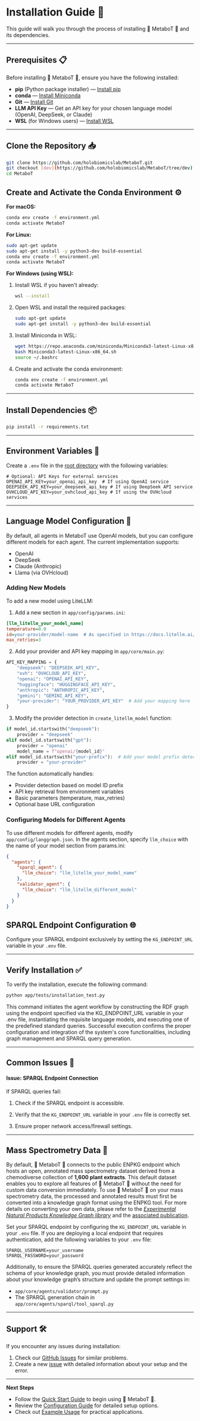 # Installation Guide 🚀

This guide will walk you through the process of installing 🧪 MetaboT 🍵 and its dependencies.

---

## Prerequisites 📋

Before installing 🧪 MetaboT 🍵, ensure you have the following installed:

- **pip** (Python package installer) — [Install pip](https://pip.pypa.io/en/stable/installation/)
- **conda** — [Install Miniconda](https://docs.conda.io/en/latest/miniconda.html)
- **Git** — [Install Git](https://git-scm.com/downloads)
- **LLM API Key** — Get an API key for your chosen language model (OpenAI, DeepSeek, or Claude)
- **WSL** (for Windows users) — [Install WSL](https://learn.microsoft.com/en-us/windows/wsl/install)

---

## **Clone the Repository** 📥

```bash
git clone https://github.com/holobiomicslab/MetaboT.git
git checkout [dev](https://github.com/holobiomicslab/MetaboT/tree/dev)
cd MetaboT
```

## **Create and Activate the Conda Environment** ⚙️

   **For macOS:**
   ```bash
   conda env create -f environment.yml
   conda activate MetaboT
   ```

   **For Linux:**
   ```bash
   sudo apt-get update
   sudo apt-get install -y python3-dev build-essential
   conda env create -f environment.yml
   conda activate MetaboT
   ```

   **For Windows (using WSL):**

   1. Install WSL if you haven't already:
      ```bash
      wsl --install
      ```
   2. Open WSL and install the required packages:
      ```bash
      sudo apt-get update
      sudo apt-get install -y python3-dev build-essential
      ```
   3. Install Miniconda in WSL:
      ```bash
      wget https://repo.anaconda.com/miniconda/Miniconda3-latest-Linux-x86_64.sh
      bash Miniconda3-latest-Linux-x86_64.sh
      source ~/.bashrc
      ```
   4. Create and activate the conda environment:
      ```bash
      conda env create -f environment.yml
      conda activate MetaboT
      ```

---

## Install Dependencies 📦

```bash
pip install -r requirements.txt
```

---

## Environment Variables 🔑

Create a `.env` file in the [root directory](https://github.com/holobiomicslab/MetaboT) with the following variables:

```text
# Optional: API Keys for external services
OPENAI_API_KEY=your_openai_api_key  # If using OpenAI service
DEEPSEEK_API_KEY=your_deepseek_api_key # If using DeepSeek API service
OVHCLOUD_API_KEY=your_ovhcloud_api_key # If using the OVHcloud services 
```

---

## Language Model Configuration 🤖

By default, all agents in MetaboT use OpenAI models, but you can configure different models for each agent. The current implementation supports:
- OpenAI
- DeepSeek
- Claude (Anthropic)
- Llama (via OVHcloud)

### Adding New Models

To add a new model using LiteLLM:

1. Add a new section in `app/config/params.ini`:
```ini
[llm_litellm_your_model_name]
temperature=0.0
id=your-provider/model-name  # As specified in https://docs.litellm.ai/docs/providers
max_retries=3
```

2. Add your provider and API key mapping in `app/core/main.py`:
```python
API_KEY_MAPPING = {
    "deepseek": "DEEPSEEK_API_KEY",
    "ovh": "OVHCLOUD_API_KEY",
    "openai": "OPENAI_API_KEY",
    "huggingface": "HUGGINGFACE_API_KEY",
    "anthropic": "ANTHROPIC_API_KEY",
    "gemini": "GEMINI_API_KEY",
    "your-provider": "YOUR_PROVIDER_API_KEY"  # Add your mapping here
}
```

3. Modify the provider detection in `create_litellm_model` function:
```python
if model_id.startswith("deepseek"):
    provider = "deepseek"
elif model_id.startswith("gpt"):
    provider = "openai"
    model_name = f"openai/{model_id}"
elif model_id.startswith("your-prefix"):  # Add your model prefix detection
    provider = "your-provider"
```

The function automatically handles:

- Provider detection based on model ID prefix
- API key retrieval from environment variables
- Basic parameters (temperature, max_retries)
- Optional base URL configuration

### Configuring Models for Different Agents

To use different models for different agents, modify `app/config/langgraph.json`. In the agents section, specify `llm_choice` with the name of your model section from params.ini:

```json
{
  "agents": {
    "sparql_agent": {
      "llm_choice": "llm_litellm_your_model_name"
    },
    "validator_agent": {
      "llm_choice": "llm_litellm_different_model"
    }
  }
}
```

## SPARQL Endpoint Configuration 🌐

Configure your SPARQL endpoint exclusively by setting the <code>KG_ENDPOINT_URL</code> variable in your <code>.env</code> file.

---

## Verify Installation ✅

To verify the installation, execute the following command:

```bash
python app/tests/installation_test.py
```

This command initiates the agent workflow by constructing the RDF graph using the endpoint specified via the KG_ENDPOINT_URL variable in your .env file, instantiating the requisite language models, and executing one of the predefined standard queries. Successful execution confirms the proper configuration and integration of the system's core functionalities, including graph management and SPARQL query generation.

---

## Common Issues 🐞

#### Issue: SPARQL Endpoint Connection

If SPARQL queries fail:

1. Check if the SPARQL endpoint is accessible.

2. Verify that the <code>KG_ENDPOINT_URL</code> variable in your <code>.env</code> file is correctly set.

3. Ensure proper network access/firewall settings.

---

## Mass Spectrometry Data 🔬

By default, 🧪 MetaboT 🍵 connects to the public ENPKG endpoint which hosts an open, annotated mass spectrometry dataset derived from a chemodiverse collection of **1,600 plant extracts**. This default dataset enables you to explore all features of 🧪 MetaboT 🍵 without the need for custom data conversion immediately. To use 🧪 MetaboT 🍵 on your mass spectrometry data, the processed and annotated results must first be converted into a knowledge graph format using the ENPKG tool. For more details on converting your own data, please refer to the [*Experimental Natural Products Knowledge Graph library*](https://github.com/enpkg) and the [associated publication](https://doi.org/10.1021/acscentsci.3c00800).

Set your SPARQL endpoint by configuring the <code>KG_ENDPOINT_URL</code> variable in your <code>.env</code> file. If you are deploying a local endpoint that requires authentication, add the following variables to your <code>.env</code> file:

```text
SPARQL_USERNAME=your_username
SPARQL_PASSWORD=your_password
```

Additionally, to ensure the SPARQL queries generated accurately reflect the schema of your knowledge graph, you must provide detailed information about your knowledge graph’s structure and update the prompt settings in:
 
- <code>app/core/agents/validator/prompt.py</code>
- The SPARQL generation chain in <code>app/core/agents/sparql/tool_sparql.py</code>

---

## Support 🛠️

If you encounter any issues during installation:

1. Check our [GitHub Issues](https://github.com/holobiomicslab/MetaboT/issues) for similar problems.
2. Create a new [issue](https://github.com/holobiomicslab/MetaboT/issues) with detailed information about your setup and the error.

---

**Next Steps**

- Follow the [Quick Start Guide](../quickstart.md) to begin using 🧪 MetaboT 🍵.
- Review the [Configuration Guide](../../user-guide/configuration.md) for detailed setup options.
- Check out [Example Usage](../../examples/basic-usage.md) for practical applications.
